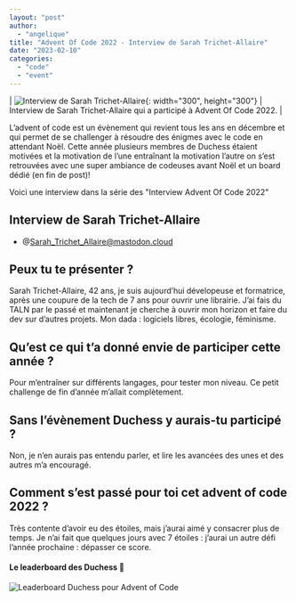 ```yaml
---
layout: "post"
author:
  - "angelique"
title: "Advent Of Code 2022 - Interview de Sarah Trichet-Allaire"
date: "2023-02-10"
categories:
  - "code"
  - "event"
---
```


| ![ Interview de Sarah Trichet-Allaire](/assets/2023/01/2023-01-17-advent-of-code/sarah-ta.jpeg){: width="300", height="300"} | Interview de Sarah Trichet-Allaire qui a participé à Advent Of Code 2022. |

L’advent of code est un évènement qui revient tous les ans en décembre et qui permet de se challenger à résoudre des énigmes avec le code en attendant Noël.
Cette année plusieurs membres de Duchess étaient motivées et la motivation de l’une entraînant la motivation l’autre on s’est retrouvées avec une super ambiance de codeuses avant Noël et un board dédié (en fin de post)!

Voici une interview dans la série des "Interview Advent Of Code 2022"

## Interview de Sarah Trichet-Allaire

- @Sarah_Trichet_Allaire@mastodon.cloud

## Peux tu te présenter ?
Sarah Trichet-Allaire, 42 ans, je suis aujourd’hui dévelopeuse et formatrice, après une coupure de la tech de 7 ans pour ouvrir une librairie. J’ai fais du TALN par le passé et maintenant je cherche à ouvrir mon horizon et faire du dev sur d’autres projets. Mon dada : logiciels libres, écologie, féminisme.

## Qu’est ce qui t’a donné envie de participer cette année ?
Pour m’entraîner sur différents langages, pour tester mon niveau. Ce petit challenge de fin d’année m’allait complètement.

## Sans l’évènement Duchess y aurais-tu participé ?
Non, je n’en aurais pas entendu parler, et lire les avancées des unes et des autres m’a encouragé.

## Comment s’est passé pour toi cet advent of code 2022 ?
Très contente d’avoir eu des étoiles, mais j’aurai aimé y consacrer plus de temps. Je n’ai fait que quelques jours avec 7 étoiles : j’aurai un autre défi l’année prochaine : dépasser ce score.


#### Le leaderboard des Duchess 👏
![Leaderboard Duchess pour Advent of Code](/assets/2023/01/2023-01-17-advent-of-code/board.png)